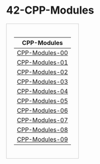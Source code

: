 # 42-CPP-Modules

<table width="100%" height="600px" align="center" style="font-size: 18px; border-collapse: collapse; text-align: center;">
<tr>
<td style="padding: 20px; border: 1px solid #ccc;">

|                  CPP-Modules                                |
|-------------------------------------------------------------|
| [CPP-Modules-00][module_00]                                 |    
| [CPP-Modules-01][module_01]                                 |
| [CPP-Modules-02][module_02]                                 |
| [CPP-Modules-03][module_03]                                 |
| [CPP-Modules-04][module_04]                                 |
| [CPP-Modules-05][module_05]                                 |
| [CPP-Modules-06][module_06]                                 |
| [CPP-Modules-07][module_07]                                 |
| [CPP-Modules-08][module_08]                                 |
| [CPP-Modules-09][module_09]                                 |

</td>
</tr>
</table>

[module_00]: https://github.com/facetint/42-CPP-Modules/tree/CPP-Module-00
[module_01]: https://github.com/facetint/42-CPP-Modules/tree/CPP-Module-01
[module_02]: https://github.com/facetint/42-CPP-Modules/tree/CPP-Module-02
[module_03]: https://github.com/facetint/42-CPP-Modules/tree/CPP-Module-03
[module_04]: https://github.com/facetint/42-CPP-Modules/tree/CPP-Module-04
[module_05]: https://github.com/facetint/42-CPP-Modules/tree/CPP-Module-05
[module_06]: https://github.com/facetint/42-CPP-Modules/tree/CPP-Module-06
[module_07]: https://github.com/facetint/42-CPP-Modules/tree/CPP-Module-07
[module_08]: https://github.com/facetint/42-CPP-Modules/tree/CPP-Module-08
[module_09]: https://github.com/facetint/42-CPP-Modules/tree/CPP-Module-09
